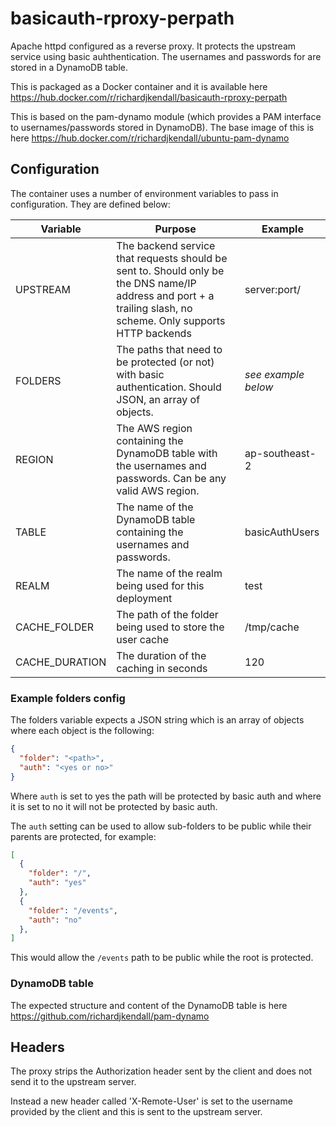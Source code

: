 # basicauth-rproxy-perpath
Apache httpd configured as a reverse proxy.  It protects the upstream service using basic auhthentication.  The usernames and passwords for are stored in a DynamoDB table.

This is packaged as a Docker container and it is available here https://hub.docker.com/r/richardjkendall/basicauth-rproxy-perpath

This is based on the pam-dynamo module (which provides a PAM interface to usernames/passwords stored in DynamoDB).  The base image of this is here https://hub.docker.com/r/richardjkendall/ubuntu-pam-dynamo

## Configuration
The container uses a number of environment variables to pass in configuration.  They are defined below:

|Variable|Purpose|Example|
|---|---|---|
|UPSTREAM|The backend service that requests should be sent to.  Should only be the DNS name/IP address and port + a trailing slash, no scheme.  Only supports HTTP backends|server:port/
|FOLDERS|The paths that need to be protected (or not) with basic authentication.  Should JSON, an array of objects.|*see example below*|
|REGION|The AWS region containing the DynamoDB table with the usernames and passwords.  Can be any valid AWS region.|ap-southeast-2|
|TABLE|The name of the DynamoDB table containing the usernames and passwords.|basicAuthUsers|
|REALM|The name of the realm being used for this deployment|test|
|CACHE_FOLDER|The path of the folder being used to store the user cache|/tmp/cache|
|CACHE_DURATION|The duration of the caching in seconds|120|

### Example folders config
The folders variable expects a JSON string which is an array of objects where each object is the following:

```json
{
  "folder": "<path>",
  "auth": "<yes or no>"
}
```

Where ``auth`` is set to yes the path will be protected by basic auth and where it is set to no it will not be protected by basic auth.

The ``auth`` setting can be used to allow sub-folders to be public while their parents are protected, for example:

```json
[
  {
    "folder": "/",
    "auth": "yes"
  },
  {
    "folder": "/events",
    "auth": "no"
  },
]
```

This would allow the ``/events`` path to be public while the root is protected.

### DynamoDB table
The expected structure and content of the DynamoDB table is here https://github.com/richardjkendall/pam-dynamo

## Headers
The proxy strips the Authorization header sent by the client and does not send it to the upstream server.

Instead a new header called 'X-Remote-User' is set to the username provided by the client and this is sent to the upstream server.
